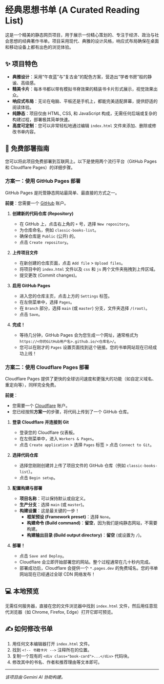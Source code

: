 # 经典思想书单 (A Curated Reading List)

这是一个精美的静态网页项目，用于展示一份精心策划的、专注于经济、政治与社会思想的经典著作书单。项目采用现代、典雅的设计风格，响应式布局确保在桌面和移动设备上都有出色的浏览体验。

## ✨ 项目特色

- **典雅设计**：采用“午夜蓝”与“复古金”的配色方案，营造出“学者书房”般的静谧、高级感。
- **精美卡片**：每本书都以带有模拟书脊效果的精装书卡片形式展示，视觉效果出众。
- **响应式布局**：无论在电脑、平板还是手机上，都能完美适配屏幕，提供舒适的阅读体验。
- **纯静态**：项目仅由 HTML, CSS, 和 JavaScript 构成，无需任何后端或复杂的构建过程，部署极其简单快速。
- **高度可定制**：您可以非常轻松地通过编辑 `index.html` 文件来添加、删除或修改书单内容。

## 🚀 免费部署指南

您可以将此项目免费部署到互联网上。以下是使用两个流行平台（GitHub Pages 和 Cloudflare Pages）的详细步骤。

### 方案一：使用 GitHub Pages 部署

GitHub Pages 是托管静态网站最简单、最直接的方式之一。

**前提**：您需要一个 [GitHub](https://github.com/) 账户。

1.  **创建新的代码仓库 (Repository)**
    - 在 GitHub 上，点击右上角的 `+` 号，选择 `New repository`。
    - 为仓库命名，例如 `classic-books-list`。
    - 确保仓库是 `Public` (公开) 的。
    - 点击 `Create repository`。

2.  **上传项目文件**
    - 在新创建的仓库页面，点击 `Add file` > `Upload files`。
    - 将项目中的 `index.html` 文件以及 `css` 和 `js` 两个文件夹拖拽到上传区域。
    - 提交更改 (Commit changes)。

3.  **启用 GitHub Pages**
    - 进入您的仓库主页，点击上方的 `Settings` 标签。
    - 在左侧菜单中，选择 `Pages`。
    - 在 `Branch` 部分，选择 `main` (或 `master`) 分支，文件夹选择 `/(root)`。
    - 点击 `Save`。

4.  **完成！**
    - 等待几分钟，GitHub Pages 会为您生成一个网址，通常格式为 `https://<你的GitHub用户名>.github.io/<仓库名>/`。
    - 您可以在刚才的 `Pages` 设置页面找到这个链接。您的书单网站现在已经成功上线！

### 方案二：使用 Cloudflare Pages 部署

Cloudflare Pages 提供了更快的全球访问速度和更强大的功能（如自定义域名、重定向等），同样完全免费。

**前提**：
- 您需要一个 [Cloudflare](https://www.cloudflare.com/) 账户。
- 您已经按照**方案一**的步骤，将代码上传到了一个 GitHub 仓库。

1.  **登录 Cloudflare 并连接到 Git**
    - 登录您的 Cloudflare 仪表板。
    - 在左侧菜单中，进入 `Workers & Pages`。
    - 点击 `Create application` > 选择 `Pages` 标签 > 点击 `Connect to Git`。

2.  **选择代码仓库**
    - 选择您刚刚创建并上传了项目文件的 GitHub 仓库（例如 `classic-books-list`）。
    - 点击 `Begin setup`。

3.  **配置构建与部署**
    - **项目名称**：可以保持默认或自定义。
    - **生产分支**：选择 `main` (或 `master`)。
    - **构建设置**：这是最关键的一步！
        - **框架预设 (Framework preset)**：选择 `None`。
        - **构建命令 (Build command)**：**留空**，因为我们是纯静态网站，不需要构建。
        - **构建输出目录 (Build output directory)**：**留空** (或设置为 `/`)。

4.  **部署！**
    - 点击 `Save and Deploy`。
    - Cloudflare 会立即开始部署您的网站。整个过程通常在几十秒内完成。
    - 部署成功后，Cloudflare 会提供一个 `*.pages.dev` 的免费域名。您的书单网站现在已经通过全球 CDN 网络发布！

## 💻 本地预览

无需任何服务器，直接在您的文件浏览器中找到 `index.html` 文件，然后用任意现代浏览器（如 Chrome, Firefox, Edge）打开它即可预览。

## ✍️ 如何修改书单

1.  用任何文本编辑器打开 `index.html` 文件。
2.  找到 `<!-- 书籍卡片 -->` 注释所在的位置。
3.  复制一个现有的 `<div class="book-card">...</div>` 代码块。
4.  修改其中的书名、作者和推荐理由等文本即可。

---

*该项目由 Gemini AI 协助构建。*